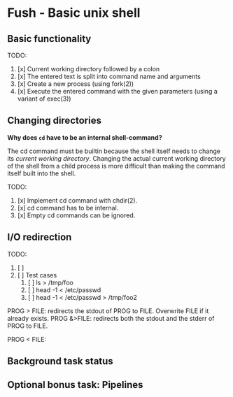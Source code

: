 # Fush - Basic unix shell

## Basic functionality

TODO:

1. [x] Current working directory followed by a colon
2. [x] The entered text is split into command name and arguments
3. [x] Create a new process (using fork(2))
4. [x] Execute the entered command with the given parameters (using a variant of exec(3))

## Changing directories

**Why does `cd` have to be an internal shell-command?**

The cd command must be builtin because the shell itself needs to change its _current working directory_. Changing the actual current working directory of the shell from a child process is more difficult than making the command itself built into the shell.

TODO:

1. [x] Implement cd command with chdir(2).
2. [x] cd command has to be internal.
3. [x] Empty cd commands can be ignored.

## I/O redirection

TODO:

1. [ ]
2. [ ] Test cases
   1. [ ] ls > /tmp/foo
   2. [ ] head -1 < /etc/passwd
   3. [ ] head -1 < /etc/passwd > /tmp/foo2

PROG > FILE: redirects the stdout of PROG to FILE. Overwrite FILE if it already exists.
PROG &>FILE: redirects both the stdout and the stderr of PROG to FILE.

PROG < FILE:

## Background task status

## Optional bonus task: Pipelines
